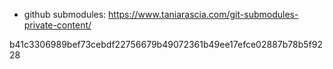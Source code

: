 * github submodules: https://www.taniarascia.com/git-submodules-private-content/

b41c3306989bef73cebdf22756679b49072361b49ee17efce02887b78b5f9228